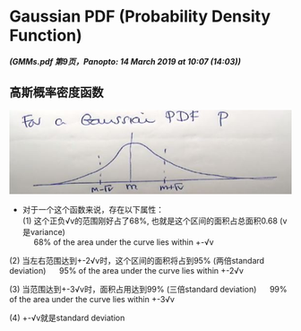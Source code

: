 # Gaussian PDF (Probability Density Function)

***(GMMs.pdf 第9页，Panopto: 14 March 2019 at 10:07 (14:03))***

## 高斯概率密度函数

![](./img/gauPDF.JPG)  

* 对于一个这个函数来说，存在以下属性：  
(1) 这个正负√v的范围刚好占了68%, 也就是这个区间的面积占总面积0.68 (v是variance)  
&nbsp;&nbsp;&nbsp;&nbsp;&nbsp;68% of the area under the curve lies within +-√v  

(2) 当左右范围达到+-2√v时，这个区间的面积将占到95% (两倍standard deviation)
&nbsp;&nbsp;&nbsp;&nbsp;&nbsp;95% of the area under the curve lies within +-2√v

(3) 当范围达到+-3√v时，面积占用达到99% (三倍standard deviation)
&nbsp;&nbsp;&nbsp;&nbsp;&nbsp;99% of the area under the curve lies within +-3√v

(4) +-√v就是standard deviation